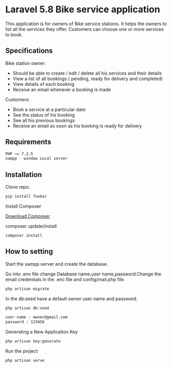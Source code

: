 # Laravel 5.8 Bike service application

This application is for owners of Bike service stations. It helps the owners to list all the services
they offer. Customers can choose one or more services to book.

## Specifications
Bike station owner:

- Should be able to create / edit / delete all his services and their details
- View a list of all bookings ( pending, ready for delivery and completed)
- View details of each booking
- Receive an email whenever a booking is made

Customers:

- Book a service at a particular date
- See the status of his booking
- See all his previous bookings
- Receive an email as soon as his booking is ready for delivery

## Requirements
```bash
PHP >= 7.2.5
xampp - window Local server
```
## Installation

Clone repo.

```bash
pip install foobar
```
Install Composer

[Download Composer](https://getcomposer.org/download/)

composer update/install
```bash
composer install
```

## How to setting
Start the xampp server and create the database. 

Go into .env file change Database name,user name,password.Change the email credentials in the .enc file and config/mail.php file.
```bash
php artisan migrate
```
In the db:seed have a default owner user name and password.
```bash
php artisan db:seed
```
```bash
user name : owner@gmail.com
password : 123456
```


Generating a New Application Key
```bash
php artisan key:generate
```
Run the project
```bash
php artisan serve
```
